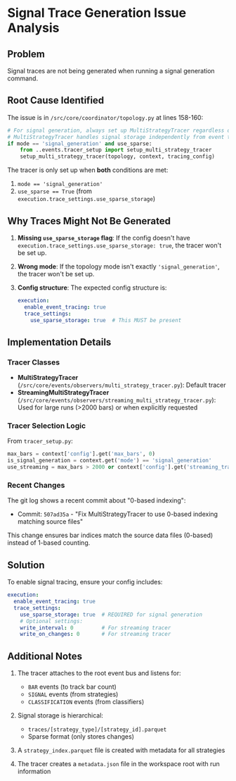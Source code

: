 # Signal Trace Generation Issue Analysis

## Problem
Signal traces are not being generated when running a signal generation command.

## Root Cause Identified

The issue is in `/src/core/coordinator/topology.py` at lines 158-160:

```python
# For signal generation, always set up MultiStrategyTracer regardless of container tracing
# MultiStrategyTracer handles signal storage independently from event tracing
if mode == 'signal_generation' and use_sparse:
    from ..events.tracer_setup import setup_multi_strategy_tracer
    setup_multi_strategy_tracer(topology, context, tracing_config)
```

The tracer is only set up when **both** conditions are met:
1. `mode == 'signal_generation'`
2. `use_sparse == True` (from `execution.trace_settings.use_sparse_storage`)

## Why Traces Might Not Be Generated

1. **Missing `use_sparse_storage` flag**: If the config doesn't have `execution.trace_settings.use_sparse_storage: true`, the tracer won't be set up.

2. **Wrong mode**: If the topology mode isn't exactly `'signal_generation'`, the tracer won't be set up.

3. **Config structure**: The expected config structure is:
   ```yaml
   execution:
     enable_event_tracing: true
     trace_settings:
       use_sparse_storage: true  # This MUST be present
   ```

## Implementation Details

### Tracer Classes
- **MultiStrategyTracer** (`/src/core/events/observers/multi_strategy_tracer.py`): Default tracer
- **StreamingMultiStrategyTracer** (`/src/core/events/observers/streaming_multi_strategy_tracer.py`): Used for large runs (>2000 bars) or when explicitly requested

### Tracer Selection Logic
From `tracer_setup.py`:
```python
max_bars = context['config'].get('max_bars', 0)
is_signal_generation = context.get('mode') == 'signal_generation'
use_streaming = max_bars > 2000 or context['config'].get('streaming_tracer', False) or is_signal_generation
```

### Recent Changes
The git log shows a recent commit about "0-based indexing":
- Commit: `507ad35a` - "Fix MultiStrategyTracer to use 0-based indexing matching source files"

This change ensures bar indices match the source data files (0-based) instead of 1-based counting.

## Solution

To enable signal tracing, ensure your config includes:

```yaml
execution:
  enable_event_tracing: true
  trace_settings:
    use_sparse_storage: true  # REQUIRED for signal generation
    # Optional settings:
    write_interval: 0         # For streaming tracer
    write_on_changes: 0       # For streaming tracer
```

## Additional Notes

1. The tracer attaches to the root event bus and listens for:
   - `BAR` events (to track bar count)
   - `SIGNAL` events (from strategies)
   - `CLASSIFICATION` events (from classifiers)

2. Signal storage is hierarchical:
   - `traces/[strategy_type]/[strategy_id].parquet`
   - Sparse format (only stores changes)

3. A `strategy_index.parquet` file is created with metadata for all strategies

4. The tracer creates a `metadata.json` file in the workspace root with run information